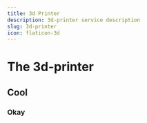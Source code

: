 ```yaml
---
title: 3d Printer
description: 3d-printer service description
slug: 3d-printer
icon: flaticon-3d
---
```


# The 3d-printer
## Cool
### Okay
